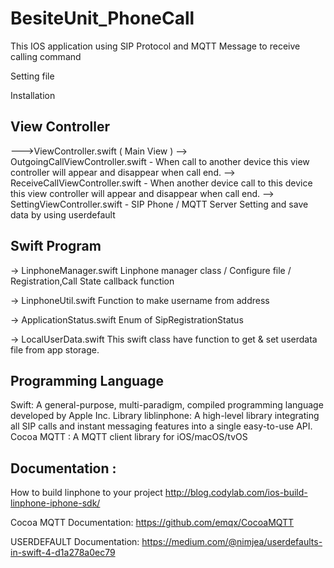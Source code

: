 # BesiteUnit_PhoneCall

This IOS application using SIP Protocol and MQTT Message to receive calling command

Setting file
 
Installation 

## View Controller
--->ViewController.swift  ( Main View )
     --> OutgoingCallViewController.swift
            - When call to another device this view controller will appear and disappear when call end.
     --> ReceiveCallViewController.swift
           - When another device call to this device this view controller will appear and disappear when call end.
     --> SettingViewController.swift
           - SIP Phone / MQTT Server Setting  and save data by using userdefault
           
## Swift Program
-> LinphoneManager.swift
    Linphone manager class / Configure file / Registration,Call State callback function
        
-> LinphoneUtil.swift
    Function to make username from address
    
-> ApplicationStatus.swift
    Enum of SipRegistrationStatus 
    
-> LocalUserData.swift
    This swift class have function to get & set userdata file from app storage. 
    



## Programming Language
Swift: A general-purpose, multi-paradigm, compiled programming language developed by Apple Inc. 
Library 
liblinphone: A high-level library integrating all SIP calls and instant messaging features into a single easy-to-use API.
Cocoa MQTT : A MQTT client library for iOS/macOS/tvOS


## Documentation : 



How to build linphone to your project
http://blog.codylab.com/ios-build-linphone-iphone-sdk/

Cocoa MQTT Documentation:
https://github.com/emqx/CocoaMQTT

USERDEFAULT Documentation:
https://medium.com/@nimjea/userdefaults-in-swift-4-d1a278a0ec79

